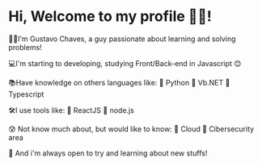 # Hi, Welcome to my profile 👋😆!

🧑🏻I'm Gustavo Chaves, a guy passionate about learning and solving problems!

💻I'm starting to developing, studying Front/Back-end in Javascript 😊

📚Have knowledge on others languages like:  🔸 Python    🔸 Vb.NET 🔸 Typescript

🛠I use tools like:  🔸 ReactJS    🔸 node.js 

😰 Not know much about, but would like to know:  🔸 Cloud    🔸 Cibersecurity area

📍 And i'm always open to try and learning about new stuffs!
